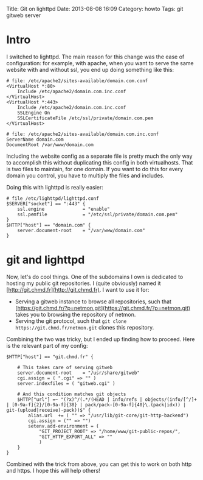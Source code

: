 Title: Git on lighttpd
Date: 2013-08-08 16:09
Category: howto
Tags: git gitweb server

Intro
=====

I switched to lighttpd. The main reason for this change was the ease of
configuration: for example, with apache, when you want to serve the same
website with and without ssl, you end up doing something like this:

    # file: /etc/apache2/sites-available/domain.com.conf
    <VirtualHost *:80>
        Include /etc/apache2/domain.com.inc.conf
    </VirtualHost>
    <VirtualHost *:443>
        Include /etc/apache2/domain.com.inc.conf
        SSLEngine On
        SSLCertificateFile /etc/ssl/private/domain.com.pem
    </VirtualHost>

    # file: /etc/apache2/sites-available/domain.com.inc.conf
    ServerName domain.com
    DocumentRoot /var/www/domain.com

Including the website config as a separate file is pretty much the only
way to accomplish this without duplicating this config in both
virtualhosts. That is two files to maintain, for one domain.  If you want
to do this for every domain you control, you have to multiply the files
and includes.

Doing this with lighttpd is really easier:

    # file /etc/lighttpd/lighttpd.conf
    $SERVER["socket"] == ":443" {
        ssl.engine              = "enable"
        ssl.pemfile             = "/etc/ssl/private/domain.com.pem"
    }
    $HTTP["host"] == "domain.com" {
        server.document-root    = "/var/www/domain.com"
    }

git and lighttpd
================

Now, let's do cool things. One of the subdomains I own is dedicated to
hosting my public git repositories. I (quite obviously) named it
[http://git.chmd.fr](http://git.chmd.fr). I want to use it for:

- Serving a gitweb instance to browse all repositories, such that
  [https://git.chmd.fr/?p=netmon.git](https://git.chmd.fr/?p=netmon.git)
  takes you to browsing the repository of netmon.
- Serving the git protocol, such that
  `git clone https://git.chmd.fr/netmon.git` clones this repository.

Combining the two was tricky, but I ended up finding how to proceed. Here
is the relevant part of my config:

    $HTTP["host"] == "git.chmd.fr" {
    
        # This takes care of serving gitweb
        server.document-root    = "/usr/share/gitweb"
        cgi.assign = ( ".cgi" => "" )
        server.indexfiles = ( "gitweb.cgi" )
    
        # And this condition matches git objects
        $HTTP["url"] =~ "(?x)^/(.*/(HEAD | info/refs | objects/(info/[^/]+ | [0-9a-f]{2}/[0-9a-f]{38} | pack/pack-[0-9a-f]{40}\.(pack|idx)) | git-(upload|receive)-pack))$" {
            alias.url  += ( "" => "/usr/lib/git-core/git-http-backend")
            cgi.assign = ("" => "")
            setenv.add-environment = (
                "GIT_PROJECT_ROOT" => "/home/www/git-public-repos/",
                "GIT_HTTP_EXPORT_ALL" => ""
                )
        }
    }

Combined with the trick from above, you can get this to work on both http
and https. I hope this will help others!
